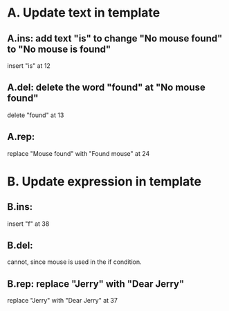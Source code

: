 # A. Update text in template
## A.ins: add text "is" to change "No mouse found" to "No mouse is found"
  insert "is" at 12

## A.del: delete the word "found" at "No mouse found"
  delete "found" at 13

## A.rep: 
  replace "Mouse found" with "Found mouse" at 24 

# B. Update expression in template

## B.ins: 
insert "f" at 38

## B.del: 
  cannot, since mouse is used in the if condition.

## B.rep:  replace "Jerry" with "Dear Jerry"
  replace "Jerry" with "Dear Jerry" at 37